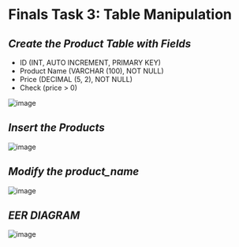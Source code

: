 # Finals Task 3: Table Manipulation

## ***Create the Product Table with Fields***

- ID (INT, AUTO INCREMENT, PRIMARY KEY)
- Product Name (VARCHAR (100), NOT NULL)
- Price (DECIMAL (5, 2), NOT NULL)
- Check (price > 0)

 ![image](https://github.com/user-attachments/assets/2c538a3f-6d1e-4621-ab80-abdf5c2d0667)

## ***Insert the Products***

 ![image](https://github.com/user-attachments/assets/4f7b1844-98d5-4b8a-adc2-9c16dca27e3d)


## ***Modify the product_name***

 ![image](https://github.com/user-attachments/assets/b4d19667-343b-4d14-91bd-2f354267a34a)


## ***EER DIAGRAM***

  ![image](https://github.com/user-attachments/assets/e5091efa-11d1-4493-8244-58995536efa9)




